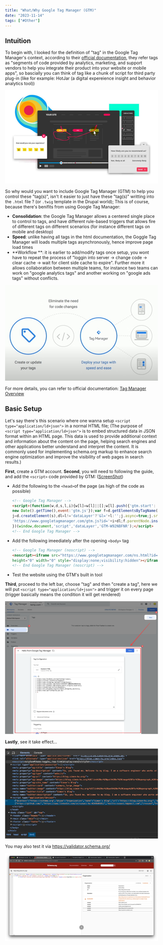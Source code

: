 ```yaml
---
title: "What/Why Google Tag Manager (GTM)"
date: "2023-11-14"
tags: ["#Other"]
---
```




## Intuition

To begin with, I looked for the definition of "tag" in the Google Tag Manager's context, according to their [official documentation](https://support.google.com/tagmanager/answer/3281060), they refer tags as "segments of code provided by analytics, marketing, and support vendors to help you integrate their product into your website or mobile apps", so bascially you can think of tag like a chunk of script for third party plug-in (like for example: HotJar (a digital expereience insight and behavior analytics tool))

![image-20231114142828720](image-20231114142828720.png)

So why would you want to include Google Tag Manager (GTM) to help you control these "tag(s)", isn't it easier to just have these "tag(s)" writting into the `.html` file ? (or `.twig` template in the Drupal world); This is of course, because there's benifits from using Google Tag Manager:
- **Consolidation**: the Google Tag Manager allows a centered single place to control to tags, and have different rule-based triggers that allows fire of different tags on different scenarios (for instance different tags on mobile and desktop)
- **Speed**: unlike having all tags in the html documentation, the Goggle Tag Manager will loads multiple tags asynchronously, hence improve page load times
- **Workflow **: it is earlier to add/modify tags once setup, you wont have to repeat the process of "loggin into server → change code → clear cache → wait for client side cache to expire". Further more it allows collaboration between multiple teams, for instance two teams can work on "google analytics tags" and another working on "google ads tags" without conflicts.

![image-20231114142923126](image-20231114142923126.png)

For more details, you can refer to official documentation: [Tag Manager Overview](https://support.google.com/tagmanager/answer/6102821?hl=en)



## Basic Setup

Let's say there's this scenario where one wanna setup  `<script type="application/ld+json">` in a normal HTML file; (The purpose of `﻿<script type="application/ld+json">` is to embed structured data in JSON format within an HTML page. This data is used to provide additional context and information about the content on the page, helping search engines and other applications better understand and interpret the content. It is commonly used for implementing schema.org markup to enhance search engine optimization and improve the visibility of web pages in search results.)

**First**, create a GTM account.
**Second**, you will need to following the guide, and add the `<script>` code provided by GTM: ([ScreenShot](image-20231114143023149.png))

- Add the following to the `<head>`of the page (as high of the code as possible)
  ```html
  <!-- Google Tag Manager -->
  <script>(function(w,d,s,l,i){w[l]=w[l]||[];w[l].push({'gtm.start':
  new Date().getTime(),event:'gtm.js'});var f=d.getElementsByTagName(s)[0],
  j=d.createElement(s),dl=l!='dataLayer'?'&l='+l:'';j.async=true;j.src=
  'https://www.googletagmanager.com/gtm.js?id='+i+dl;f.parentNode.insertBefore(j,f);
  })(window,document,'script','dataLayer','GTM-W92NBFNR');</script>
  <!-- End Google Tag Manager -->
  ```

- Add the following imeediately after the opening `<body>` tag



  ```html
  <!-- Google Tag Manager (noscript) -->
  <noscript><iframe src="https://www.googletagmanager.com/ns.html?id=GTM-W92NBFNR"
  height="0" width="0" style="display:none;visibility:hidden"></iframe></noscript>
  <!-- End Google Tag Manager (noscript) -->
  ```

-   Test the website using the GTM's built in tool

**Third**, proceed to the left bar, choose "tag" and then "create a tag", here we will put `<script type="application/ld+json">` and trigger it on every page (trigger basically means the condition it will get rendered)

![2023.11.14 - 143234](2023.11.14%20-%20143234.png)

**Lastly**, see it take effect...

![2023.11.14 - 144832](2023.11.14%20-%20144832.jpg)

You may also test it via https://validator.schema.org/

![2023.11.14 - 151904](2023.11.14%20-%20151904.jpg)



